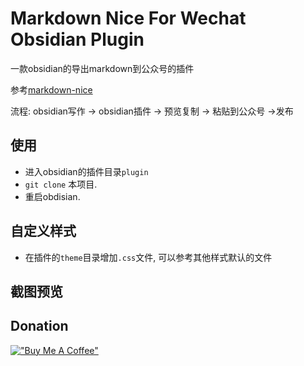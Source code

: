 # Markdown Nice For Wechat Obsidian Plugin

一款obsidian的导出markdown到公众号的插件

参考[markdown-nice](https://github.com/mdnice/markdown-nice)

流程: obsidian写作 → obsidian插件 → 预览复制 → 粘贴到公众号 →发布

## 使用

- 进入obsidian的插件目录`plugin`
- `git clone` 本项目.
- 重启obdisian.

## 自定义样式

- 在插件的`theme`目录增加`.css`文件, 可以参考其他样式默认的文件

## 截图预览


## Donation
[!["Buy Me A Coffee"](https://www.buymeacoffee.com/assets/img/custom_images/orange_img.png)](https://www.buymeacoffee.com/allenxing)

